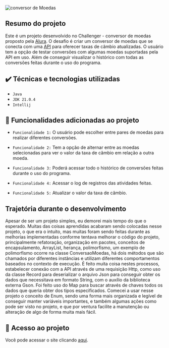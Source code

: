 
![conversor de Moedas](https://github.com/user-attachments/assets/9449e375-1107-4273-8c24-36aa6002a3b2)

## Resumo do projeto

 Este é um projeto desenvolvido no Challenger - conversor de moedas proposto pela [Alura](https://www.alura.com.br/). O desafio é criar um conversor de moedas que se conecta com uma [API](https://www.exchangerate-api.com//) para oferecer taxas de câmbio atualizadas. O usuário tem a opção de testar conversões com algumas moedas suportadas pela API em uso. Além de conseguir visualizar o histórico com todas as conversões feitas durante o uso do programa.

 ## ✔️ Técnicas e tecnologias utilizadas

- ``Java``
- ``JDK 21.0.4``
- ``Intellij``

## :hammer: Funcionalidades adicionadas ao projeto
 
- `Funcionalidade 1:` O usuário pode escolher entre pares de moedas para realizar diferentes conversões.
 
- `Funcionalidade 2:` Tem a opção de alternar entre as moedas selecionadas para ver o valor da taxa de câmbio em relação a outra moeda.

-  `Funcionalidade 3:` Poderá acessar todo o histórico de conversões feitas durante o uso do programa.
  
-  `Funcionalidade 4:` Acessar o log de registros das atividades feitas.
-  `Funcionalidade 5:` Atualizar o valor da taxa de câmbio.


## Trajetória durante o desenvolvimento

Apesar de ser um projeto simples, eu demorei mais tempo do que o esperado. Muitas das coisas aprendidas acabaram sendo colocadas nesse projeto, o que era o intuito, mas muitas foram sendo feitas durante as melhorias implementadas conforme tentava melhorar o código do projeto, principalmente refatoração, organização em pacotes, conceitos de encapsulamento, ArrayList, herança, polimorfismo, um exemplo de polimorfismo ocorre na classe ConversaoMoedas, há dois métodos que são chamados por diferentes instâncias e utilizam diferentes comportamentos baseados no contexto de execução. É feito muita coisa nestes processos, estabelecer conexão com a API através de uma requisição Http, como uso da classe Record para deserializar o arquivo Json para conseguir obter os dados que necessitava em formato String, com o auxílio da biblioteca externa Gson. Foi feito uso do Map para buscar através de chaves todos os dados que queria obter dos tipos especificados.
Comecei a usar nesse projeto o conceito de Enum, sendo uma forma mais organizada e legível de conseguir manter variáveis importantes, e também algumas ações como pode ser visto no projeto, e que por ventura facilite a manutenção ou alteração de algo de forma muita mais fácil. 

## 📁 Acesso ao projeto

Você pode acessar o site clicando [aqui]().
